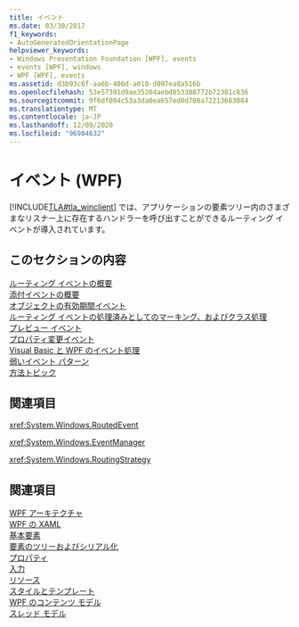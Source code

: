 ```yaml
---
title: イベント
ms.date: 03/30/2017
f1_keywords:
- AutoGeneratedOrientationPage
helpviewer_keywords:
- Windows Presentation Foundation [WPF], events
- events [WPF], windows
- WPF [WPF], events
ms.assetid: d3b93c6f-aa6b-486d-a010-d097ea8a516b
ms.openlocfilehash: 53e57391d9ae35204aebd853308772b72381c836
ms.sourcegitcommit: 9f6df084c53a3da0ea657ed0d708a72213683084
ms.translationtype: MT
ms.contentlocale: ja-JP
ms.lasthandoff: 12/09/2020
ms.locfileid: "96984632"
---
```

# <a name="events-wpf"></a>イベント (WPF)
[!INCLUDE[TLA#tla_winclient](../../../includes/tlasharptla-winclient-md.md)] では、アプリケーションの要素ツリー内のさまざまなリスナー上に存在するハンドラーを呼び出すことができるルーティング イベントが導入されています。  
  
## <a name="in-this-section"></a>このセクションの内容  
 [ルーティング イベントの概要](routed-events-overview.md)  
 [添付イベントの概要](attached-events-overview.md)  
 [オブジェクトの有効期間イベント](object-lifetime-events.md)  
 [ルーティング イベントの処理済みとしてのマーキング、およびクラス処理](marking-routed-events-as-handled-and-class-handling.md)  
 [プレビュー イベント](preview-events.md)  
 [プロパティ変更イベント](property-change-events.md)  
 [Visual Basic と WPF のイベント処理](visual-basic-and-wpf-event-handling.md)  
 [弱いイベント パターン](weak-event-patterns.md)  
 [方法トピック](events-how-to-topics.md)  
  
## <a name="reference"></a>関連項目  
 <xref:System.Windows.RoutedEvent>  
  
 <xref:System.Windows.EventManager>  
  
 <xref:System.Windows.RoutingStrategy>  
  
## <a name="related-sections"></a>関連項目  
 [WPF アーキテクチャ](wpf-architecture.md)  
  [WPF の XAML](xaml-in-wpf.md)  
  [基本要素](base-elements.md)  
  [要素のツリーおよびシリアル化](element-tree-and-serialization.md)  
  [プロパティ](properties-wpf.md)  
  [入力](input-wpf.md)  
  [リソース](resources-wpf.md)  
  [スタイルとテンプレート](/dotnet/desktop-wpf/fundamentals/styles-templates-overview)  
  [WPF のコンテンツ モデル](../controls/wpf-content-model.md)  
  [スレッド モデル](threading-model.md)
